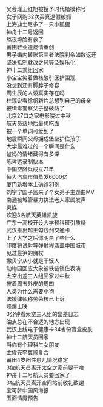 吴蓉瑾王红旭被授予时代楷模称号  
女子网购32次买真退假被抓  
上海迪士尼多了一只小狐狸  
神舟十二号返回  
熬夜垮脸有救了  
莆田鞋业遭疫情重创  
男子婚内转账第三者法院判令如数返还  
坚决抵制耽改之风等泛娱乐化  
神十二乘组回家  
小宝宝笑着做核酸引医护围观  
没想到还有脚脖子修容  
周生辰的人设真实存在吗  
杜淳说看徐帆新片总想到自己的母亲  
被缉毒警察父子整破防了  
北京27口之家电影院过中秋  
航天员落地后最想吃面  
被一个单词可爱到了  
地震瞬间父母拥成堡垒护住孩子  
大学最难过的一个瞬间是什么  
爸妈的情绪藏得有多深  
陈哲远录制快本  
中国空降兵成立71年  
恒大汽车市值蒸发6000亿  
厦门新增本土确诊31例  
刘宇宁国子监来了个女弟子主题曲MV  
南通被城管暴力执法老人家属发声  
灵媒  
欢迎3名航天英雄凯旋  
广东一高校开设大学预科班引质疑  
武汉推出越王勾践剑交通卡  
上了大学之后你明白了些什么  
印度将试射导弹射程涵盖中国城市  
见过最笋的魔杖  
撒贝宁从小就是干饭人  
动物园回应大象被铁链锁住表演  
太空出差三人组回家过中秋  
披着周五外皮的周四  
人类为什么需要小狗  
法援律师称劳荣枝已上诉  
峰爆上映  
3分钟看太空三人组的出差日志  
油点总在不合适的地方出现  
武汉上线电子健康卡34省份盲盒皮肤  
神十二航天员回家  
当你有个理科生女朋友  
金俊完李翼顺复合  
莆田4岁阳性患儿情况稳定  
3位航天员离开太空之家前要干啥  
神舟十二号航天员要回家了  
3名航天员离开空间站前敬礼致谢  
宝可梦中国风海报  
玉面情魔预告  

